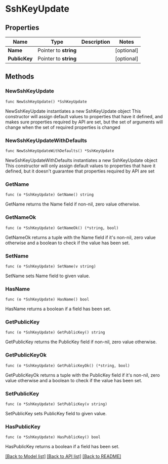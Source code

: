 # SshKeyUpdate

## Properties

Name | Type | Description | Notes
------------ | ------------- | ------------- | -------------
**Name** | Pointer to **string** |  | [optional] 
**PublicKey** | Pointer to **string** |  | [optional] 

## Methods

### NewSshKeyUpdate

`func NewSshKeyUpdate() *SshKeyUpdate`

NewSshKeyUpdate instantiates a new SshKeyUpdate object
This constructor will assign default values to properties that have it defined,
and makes sure properties required by API are set, but the set of arguments
will change when the set of required properties is changed

### NewSshKeyUpdateWithDefaults

`func NewSshKeyUpdateWithDefaults() *SshKeyUpdate`

NewSshKeyUpdateWithDefaults instantiates a new SshKeyUpdate object
This constructor will only assign default values to properties that have it defined,
but it doesn't guarantee that properties required by API are set

### GetName

`func (o *SshKeyUpdate) GetName() string`

GetName returns the Name field if non-nil, zero value otherwise.

### GetNameOk

`func (o *SshKeyUpdate) GetNameOk() (*string, bool)`

GetNameOk returns a tuple with the Name field if it's non-nil, zero value otherwise
and a boolean to check if the value has been set.

### SetName

`func (o *SshKeyUpdate) SetName(v string)`

SetName sets Name field to given value.

### HasName

`func (o *SshKeyUpdate) HasName() bool`

HasName returns a boolean if a field has been set.

### GetPublicKey

`func (o *SshKeyUpdate) GetPublicKey() string`

GetPublicKey returns the PublicKey field if non-nil, zero value otherwise.

### GetPublicKeyOk

`func (o *SshKeyUpdate) GetPublicKeyOk() (*string, bool)`

GetPublicKeyOk returns a tuple with the PublicKey field if it's non-nil, zero value otherwise
and a boolean to check if the value has been set.

### SetPublicKey

`func (o *SshKeyUpdate) SetPublicKey(v string)`

SetPublicKey sets PublicKey field to given value.

### HasPublicKey

`func (o *SshKeyUpdate) HasPublicKey() bool`

HasPublicKey returns a boolean if a field has been set.


[[Back to Model list]](../README.md#documentation-for-models) [[Back to API list]](../README.md#documentation-for-api-endpoints) [[Back to README]](../README.md)


